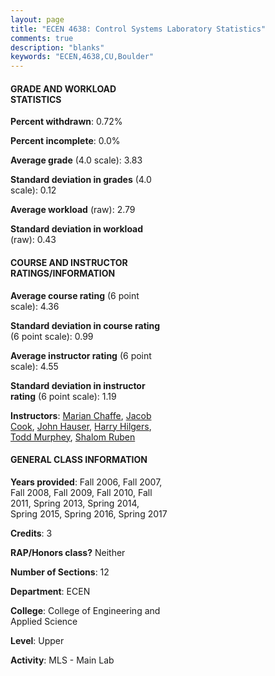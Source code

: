```yaml
---
layout: page
title: "ECEN 4638: Control Systems Laboratory Statistics"
comments: true
description: "blanks"
keywords: "ECEN,4638,CU,Boulder"
---
```

<head>
<script src="https://ajax.googleapis.com/ajax/libs/jquery/2.1.3/jquery.min.js"></script>
<script src="https://dl.dropboxusercontent.com/s/pc42nxpaw1ea4o9/highcharts.js?dl=0"></script>
<!-- <script src="../assets/js/highcharts.js"></script> -->
<style type="text/css">@font-face {
	font-family: "Bebas Neue";
	src: url(https://www.filehosting.org/file/details/544349/BebasNeue Regular.otf) format("opentype");
	}
	h1.Bebas { 
		font-family: "Bebas Neue", Verdana, Tahoma;
	}
</style>
</head>
<body>
	<div id="container" style="float: right; width: 45%; height: 88%; margin-left: 2.5%; margin-right: 2.5%;"></div>
	<script language="JavaScript">
		$(document).ready(function() {
		var chart = {type: 'column'};
		var title = {text: 'Grade Distribution'};
		var xAxis = {categories: ['A','B','C','D','F'],crosshair: true};
		var yAxis = {min: 0,title: {text: 'Percentage'}};
		var tooltip = {headerFormat: '<center><b><span style="font-size:20px">{point.key}</span></b></center>',
		               pointFormat: '<td style="padding:0"><b>{point.y:.1f}%</b></td>',
		               footerFormat: '</table>',shared: true,useHTML: true};
		var plotOptions = {column: {pointPadding: 0.0,borderWidth: 0}};  
		var credits = {enabled: false};var series= [{name: 'Percent',data: [87.16,12.84,0.0,0.0,0.0,]}];
		var json = {};
		json.chart = chart;
		json.title = title;
		json.tooltip = tooltip;
		json.xAxis = xAxis;
		json.yAxis = yAxis;  
		json.series = series;
		json.plotOptions = plotOptions;  
		json.credits = credits;
		$('#container').highcharts(json);
	});
	</script>
</body>
			   
#### GRADE AND WORKLOAD STATISTICS

**Percent withdrawn**: 0.72%

**Percent incomplete**: 0.0%

**Average grade** (4.0 scale): 3.83

**Standard deviation in grades** (4.0 scale): 0.12

**Average workload** (raw): 2.79

**Standard deviation in workload** (raw): 0.43

#### COURSE AND INSTRUCTOR RATINGS/INFORMATION

**Average course rating** (6 point scale): 4.36

**Standard deviation in course rating** (6 point scale): 0.99

**Average instructor rating** (6 point scale): 4.55

**Standard deviation in instructor rating** (6 point scale): 1.19

**Instructors**: <a href='../../instructors/Marian_Chaffe'>Marian Chaffe</a>, <a href='../../instructors/Jacob_Cook'>Jacob Cook</a>, <a href='../../instructors/John_Hauser'>John Hauser</a>, <a href='../../instructors/Harry_Hilgers'>Harry Hilgers</a>, <a href='../../instructors/Todd_Murphey'>Todd Murphey</a>, <a href='../../instructors/Shalom_Ruben'>Shalom Ruben</a>

#### GENERAL CLASS INFORMATION

**Years provided**: Fall 2006, Fall 2007, Fall 2008, Fall 2009, Fall 2010, Fall 2011, Spring 2013, Spring 2014, Spring 2015, Spring 2016, Spring 2017

**Credits**: 3

**RAP/Honors class?** Neither

**Number of Sections**: 12

**Department**: ECEN

**College**: College of Engineering and Applied Science

**Level**: Upper

**Activity**: MLS - Main Lab
